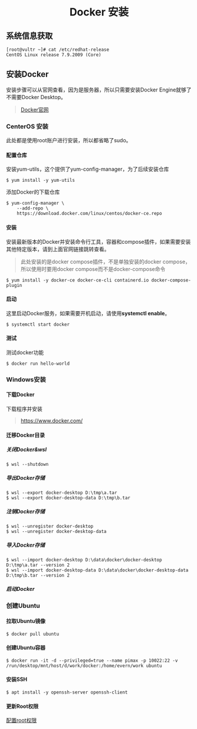 <center>
    <h1>
        Docker 安装
    </h1>
</center>

## 系统信息获取

```shell
[root@vultr ~]# cat /etc/redhat-release
CentOS Linux release 7.9.2009 (Core)
```

## 安装Docker

安装步骤可以从官网查看，因为是服务器，所以只需要安装Docker Engine就够了不需要Docker Desktop。

> [Docker官网](https://docs.docker.com/engine/install/centos/)

### CenterOS 安装

此处都是使用root账户进行安装，所以都省略了sudo。

#### 配置仓库

安装yum-utils，这个提供了yum-config-manager，为了后续安装仓库

```shell
$ yum install -y yum-utils
```

添加Docker的下载仓库

```shell
$ yum-config-manager \
    --add-repo \
    https://download.docker.com/linux/centos/docker-ce.repo
```

#### 安装

安装最新版本的Docker并安装命令行工具，容器和compose插件，如果需要安装其他特定版本，请到上面官网链接跳转查看。

> 此处安装的是docker compose插件，不是单独安装的docker compose，所以使用时要用docker compose而不是docker-compose命令

```shell
$ yum install -y docker-ce docker-ce-cli containerd.io docker-compose-plugin
```

#### 启动

这里启动Docker服务，如果需要开机启动，请使用**systemctl enable**。

```shell
$ systemctl start docker
```

#### 测试

测试docker功能

```shell
$ docker run hello-world
```

### Windows安装

#### 下载Docker

下载程序并安装

> https://www.docker.com/

#### 迁移Docker目录

##### 关闭Docker&wsl

```shell
$ wsl --shutdown
```

##### 导出Docker存储

```shell
$ wsl --export docker-desktop D:\tmp\a.tar
$ wsl --export docker-desktop-data D:\tmp\b.tar
```

##### 注销Docker存储

```shell
$ wsl --unregister docker-desktop
$ wsl --unregister docker-desktop-data
```

##### 导入Docker存储

```shell
$ wsl --import docker-desktop D:\data\docker\docker-desktop D:\tmp\a.tar --version 2
$ wsl --import docker-desktop-data D:\data\docker\docker-desktop-data D:\tmp\b.tar --version 2
```

##### 启动Docker

### 创建Ubuntu

#### 拉取Ubuntu镜像

```shell
$ docker pull ubuntu
```

#### 创建Ubuntu容器

```shell
$ docker run -it -d --privileged=true --name pimax -p 10022:22 -v /run/desktop/mnt/host/d/work/docker:/home/evern/work ubuntu
```

#### 安装SSH

```shell
$ apt install -y openssh-server openssh-client
```

#### 更新Root权限

[配置root权限](../settings/README.md#配置root权限)
